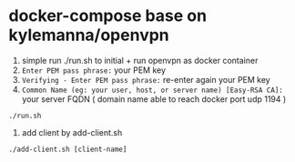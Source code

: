 # docker-compose base on kylemanna/openvpn

1. simple run ./run.sh to initial + run openvpn as docker container
1. `Enter PEM pass phrase:` your PEM key
1. `Verifying - Enter PEM pass phrase:` re-enter again your PEM key
1. `Common Name (eg: your user, host, or server name) [Easy-RSA CA]:` your server FQDN ( domain name able to reach docker port udp 1194 )

```
./run.sh
```

1. add client by add-client.sh

```
./add-client.sh [client-name]
```
